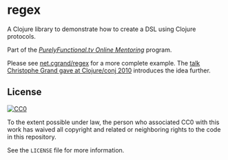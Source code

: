# regex

A Clojure library to demonstrate how to create a DSL using Clojure
protocols.

Part of the [*PurelyFunctional.tv Online Mentoring*][ment] program.

[ment]: http://www.purelyfunctional.tv/mentoring

Please see [net.cgrand/regex] for a more complete example. The
[talk Christophe Grand gave at Clojure/conj 2010][talk] introduces the
idea further.

[talk]: https://www.youtube.com/watch?v=3yvrs9S0RIw

[net.cgrand/regex]: https://github.com/cgrand/regex

## License

[![CC0](http://i.creativecommons.org/p/zero/1.0/88x31.png)](http://creativecommons.org/publicdomain/zero/1.0/)

To the extent possible under law, the person who associated CC0 with
this work has waived all copyright and related or neighboring rights
to the code in this repository.

See the `LICENSE` file for more information.
